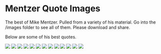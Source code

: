 # Mentzer Quote Images
The best of Mike Mentzer. Pulled from a variety of his material. Go into the /images folder to see all of them. Please download and share.

Below are some of his best quotes.

![](images/mikementzer1.png)
![](images/mikementzer3.png)
![](images/mikementzer4.png)
![](images/mikementzer5.png)
![](images/mikementzer8.png)
![](images/mikementzer10.png)
![](images/mikementzer13.png)
![](images/mikementzer16.png)
![](images/mikementzer18.png)
![](images/mikementzer21.png)
![](images/mikementzer22.png)
![](images/mikementzer24.png)
![](images/mikementzer29.png)
